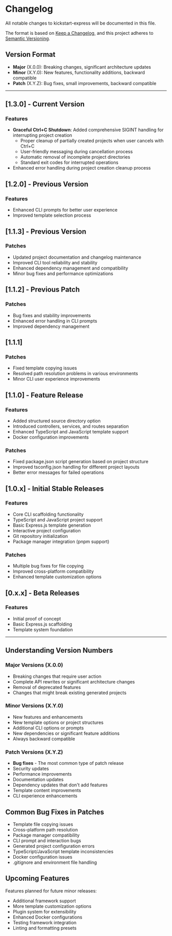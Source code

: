# Changelog

All notable changes to kickstart-express will be documented in this file.

The format is based on [Keep a Changelog](https://keepachangelog.com/en/1.0.0/), and this project adheres to [Semantic Versioning](https://semver.org/spec/v2.0.0.html).

## Version Format
- **Major** (X.0.0): Breaking changes, significant architecture updates
- **Minor** (X.Y.0): New features, functionality additions, backward compatible
- **Patch** (X.Y.Z): Bug fixes, small improvements, backward compatible

---

## [1.3.0] - Current Version
### Features
- **Graceful Ctrl+C Shutdown**: Added comprehensive SIGINT handling for interrupting project creation
  - Proper cleanup of partially created projects when user cancels with Ctrl+C
  - User-friendly messaging during cancellation process
  - Automatic removal of incomplete project directories
  - Standard exit codes for interrupted operations
- Enhanced error handling during project creation cleanup process

## [1.2.0] - Previous Version  
### Features
- Enhanced CLI prompts for better user experience
- Improved template selection process

## [1.1.3] - Previous Version
### Patches
- Updated project documentation and changelog maintenance
- Improved CLI tool reliability and stability
- Enhanced dependency management and compatibility
- Minor bug fixes and performance optimizations

## [1.1.2] - Previous Patch
### Patches
- Bug fixes and stability improvements
- Enhanced error handling in CLI prompts
- Improved dependency management

## [1.1.1] 
### Patches
- Fixed template copying issues
- Resolved path resolution problems in various environments
- Minor CLI user experience improvements

## [1.1.0] - Feature Release
### Features
- Added structured source directory option
- Introduced controllers, services, and routes separation
- Enhanced TypeScript and JavaScript template support
- Docker configuration improvements

### Patches
- Fixed package.json script generation based on project structure
- Improved tsconfig.json handling for different project layouts
- Better error messages for failed operations

## [1.0.x] - Initial Stable Releases
### Features
- Core CLI scaffolding functionality
- TypeScript and JavaScript project support
- Basic Express.js template generation
- Interactive project configuration
- Git repository initialization
- Package manager integration (pnpm support)

### Patches
- Multiple bug fixes for file copying
- Improved cross-platform compatibility
- Enhanced template customization options

## [0.x.x] - Beta Releases
### Features
- Initial proof of concept
- Basic Express.js scaffolding
- Template system foundation

---

## Understanding Version Numbers

### Major Versions (X.0.0)
- Breaking changes that require user action
- Complete API rewrites or significant architecture changes
- Removal of deprecated features
- Changes that might break existing generated projects

### Minor Versions (X.Y.0)
- New features and enhancements
- New template options or project structures
- Additional CLI options or prompts
- New dependencies or significant feature additions
- Always backward compatible

### Patch Versions (X.Y.Z)
- **Bug fixes** - The most common type of patch release
- Security updates
- Performance improvements
- Documentation updates
- Dependency updates that don't add features
- Template content improvements
- CLI experience enhancements

## Common Bug Fixes in Patches
- Template file copying issues
- Cross-platform path resolution
- Package manager compatibility
- CLI prompt and interaction bugs
- Generated project configuration errors
- TypeScript/JavaScript template inconsistencies
- Docker configuration issues
- .gitignore and environment file handling

## Upcoming Features
Features planned for future minor releases:
- Additional framework support
- More template customization options
- Plugin system for extensibility
- Enhanced Docker configurations
- Testing framework integration
- Linting and formatting presets